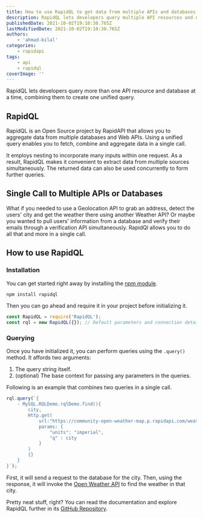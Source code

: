```yaml
---
title: How to use RapidQL to get data from multiple APIs and databases
description: RapidQL lets developers query multiple API resources and databases at a time, combining them to create one unified query.
publishedDate: 2021-10-02T19:10:30.765Z
lastModifiedDate: 2021-10-02T19:10:30.765Z
authors:
    - 'ahmad-bilal'
categories:
    - rapidapi
tags:
    - api
    - rapidql
coverImage: ''
---
```


<Lead>
	RapidQL lets developers query more than one API resource and database at a
	time, combining them to create one unified query.
</Lead>

## RapidQL

RapidQL is an Open Source project by RapidAPI that allows you to aggregate data from multiple databases and Web APIs. Using a unified query enables you to fetch, combine and aggregate data in a single call.

It employs nesting to incorporate many inputs within one request. As a result, RapidQL makes it convenient to extract data from multiple sources simultaneously. The returned data can also be used concurrently to form further queries.

## Single Call to Multiple APIs or Databases

What if you needed to use a Geolocation API to grab an address, detect the users' city and get the weather there using another Weather API? Or maybe you wanted to pull users' information from a database and verify their emails through a verification API simultaneously. RapidQl allows you to do all that and more in a single call.

## How to use RapidQL

### Installation

You can get started right away by installing the [npm module](https://www.npmjs.com/package/rapidql).

```js
npm install rapidql
```

Then you can go ahead and require it in your project before initializing it.

```js
const RapidQL = require('RapidQL');
const rql = new RapidQL({}); // Default parameters and connection details can be initialized here.
```

### Querying

Once you have initialized it, you can perform queries using the `.query()` method. It affords two arguments:

1. The query string itself.
2. (optional) The base context for passing any parameters in the queries.

Following is an example that combines two queries in a single call.

```js
rql.query(`{
    - MySQL.RQLDemo.rqlDemo.find(){
        city,
        Http.get(
            url:"https://community-open-weather-map.p.rapidapi.com/weather",
            params: {
                "units": "imperial",
                "q" : city
            }
        )
        {}
    }
}`);
```

First, it will send a request to the database for the city. Then, using the response, it will invoke the [Open Weather API](https://rapidapi.com/community/api/open-weather-map/?utm_source=RapidAPI.com/guides&utm_medium=DevRel&utm_campaign=DevRel) to find the weather in that city.

Pretty neat stuff, right? You can read the documentation and explore RapidQL further in its [GitHub Repository](https://github.com/RapidAPI/rapidql).
